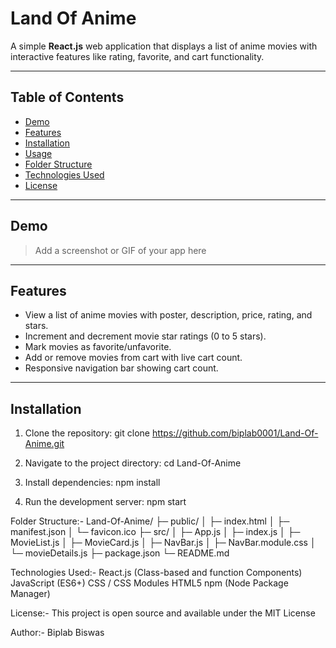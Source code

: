 # Land Of Anime

A simple **React.js** web application that displays a list of anime movies with interactive features like rating, favorite, and cart functionality.

---

## Table of Contents
- [Demo](#demo)
- [Features](#features)
- [Installation](#installation)
- [Usage](#usage)
- [Folder Structure](#folder-structure)
- [Technologies Used](#technologies-used)
- [License](#license)

---

## Demo
> Add a screenshot or GIF of your app here

---

## Features
- View a list of anime movies with poster, description, price, rating, and stars.
- Increment and decrement movie star ratings (0 to 5 stars).
- Mark movies as favorite/unfavorite.
- Add or remove movies from cart with live cart count.
- Responsive navigation bar showing cart count.

---

## Installation

1. Clone the repository:
git clone https://github.com/biplab0001/Land-Of-Anime.git


2. Navigate to the project directory:
cd Land-Of-Anime

3. Install dependencies:
npm install

4. Run the development server:
npm start


Folder Structure:-
Land-Of-Anime/
├─ public/
│  ├─ index.html
│  ├─ manifest.json
│  └─ favicon.ico
├─ src/
│  ├─ App.js
│  ├─ index.js
│  ├─ MovieList.js
│  ├─ MovieCard.js
│  ├─ NavBar.js
│  ├─ NavBar.module.css
│  └─ movieDetails.js
├─ package.json
└─ README.md

Technologies Used:-
React.js (Class-based and function Components)
JavaScript (ES6+)
CSS / CSS Modules
HTML5
npm (Node Package Manager)

License:-
This project is open source and available under the MIT License

Author:-
Biplab Biswas
